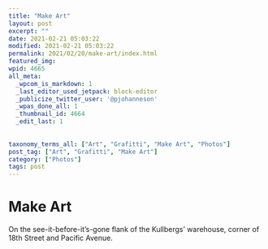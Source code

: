 ```yaml
---
title: "Make Art"
layout: post
excerpt: ""
date: 2021-02-21 05:03:22
modified: 2021-02-21 05:03:22
permalink: 2021/02/20/make-art/index.html
featured_img: 
wpid: 4665
all_meta: 
  _wpcom_is_markdown: 1
  _last_editor_used_jetpack: block-editor
  _publicize_twitter_user: '@pjohanneson'
  _wpas_done_all: 1
  _thumbnail_id: 4664
  _edit_last: 1
  
  
taxonomy_terms_all: ["Art", "Grafitti", "Make Art", "Photos"]
post_tag: ["Art", "Grafitti", "Make Art"]
category: ["Photos"]
tags: post
---
```


# Make Art

On the see-it-before-it’s-gone flank of the Kullbergs’ warehouse, corner of 18th Street and Pacific Avenue.